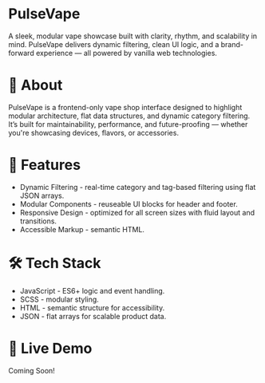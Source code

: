 # PulseVape
A sleek, modular vape showcase built with clarity, rhythm, and scalability in mind. PulseVape delivers dynamic filtering, clean UI logic, and a brand-forward experience — all powered by vanilla web technologies.

# 📖 About
PulseVape is a frontend-only vape shop interface designed to highlight modular architecture, flat data structures, and dynamic category filtering. It’s built for maintainability, performance, and future-proofing — whether you're showcasing devices, flavors, or accessories.

# 🚀 Features 
- Dynamic Filtering - real-time category and tag-based filtering using flat JSON arrays.
- Modular Components - reuseable UI blocks for header and footer. 
- Responsive Design - optimized for all screen sizes with fluid layout and transitions.
- Accessible Markup - semantic HTML.

# 🛠️ Tech Stack
- JavaScript - ES6+ logic and event handling.
- SCSS - modular styling.
- HTML - semantic structure for accessibility.
- JSON - flat arrays for scalable product data.

# 🔗 Live Demo
Coming Soon!
